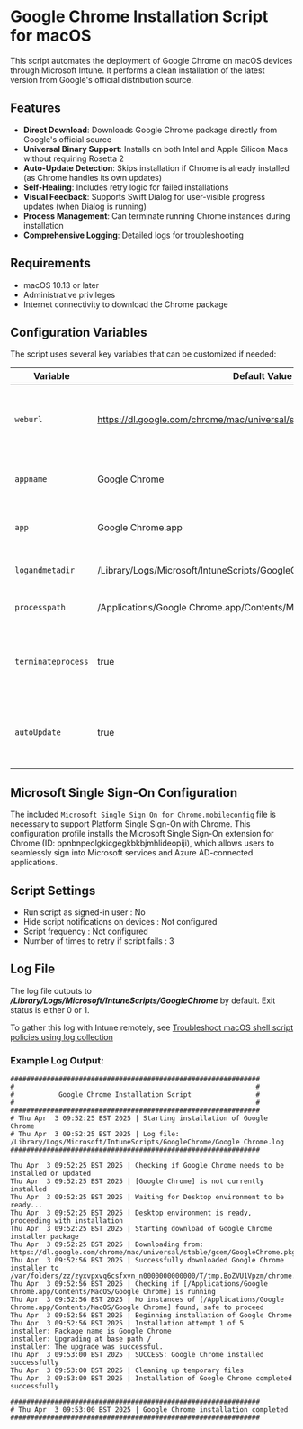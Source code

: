 # Google Chrome Installation Script for macOS

This script automates the deployment of Google Chrome on macOS devices through Microsoft Intune. It performs a clean installation of the latest version from Google's official distribution source.

## Features

- **Direct Download**: Downloads Google Chrome package directly from Google's official source
- **Universal Binary Support**: Installs on both Intel and Apple Silicon Macs without requiring Rosetta 2
- **Auto-Update Detection**: Skips installation if Chrome is already installed (as Chrome handles its own updates)
- **Self-Healing**: Includes retry logic for failed installations
- **Visual Feedback**: Supports Swift Dialog for user-visible progress updates (when Dialog is running)
- **Process Management**: Can terminate running Chrome instances during installation
- **Comprehensive Logging**: Detailed logs for troubleshooting

## Requirements

- macOS 10.13 or later
- Administrative privileges
- Internet connectivity to download the Chrome package

## Configuration Variables

The script uses several key variables that can be customized if needed:

| Variable | Default Value | Description |
|----------|---------------|-------------|
| `weburl` | https://dl.google.com/chrome/mac/universal/stable/gcem/GoogleChrome.pkg | Direct download URL for Google Chrome package |
| `appname` | Google Chrome | Display name used in logs and Swift Dialog |
| `app` | Google Chrome.app | Folder of the application as installed |
| `logandmetadir` | /Library/Logs/Microsoft/IntuneScripts/GoogleChrome | Directory where logs are stored |
| `processpath` | /Applications/Google Chrome.app/Contents/MacOS/Google Chrome | Full path to the Chrome process |
| `terminateprocess` | true | Whether to terminate Chrome if running during installation |
| `autoUpdate` | true | Whether to skip installation if Chrome is already installed |

## Microsoft Single Sign-On Configuration

The included `Microsoft Single Sign On for Chrome.mobileconfig` file is necessary to support Platform Single Sign-On with Chrome. This configuration profile installs the Microsoft Single Sign-On extension for Chrome (ID: ppnbnpeolgkicgegkbkbjmhlideopiji), which allows users to seamlessly sign into Microsoft services and Azure AD-connected applications.

## Script Settings

- Run script as signed-in user : No
- Hide script notifications on devices : Not configured
- Script frequency : Not configured
- Number of times to retry if script fails : 3

## Log File

The log file outputs to ***/Library/Logs/Microsoft/IntuneScripts/GoogleChrome*** by default. Exit status is either 0 or 1.

To gather this log with Intune remotely, see [Troubleshoot macOS shell script policies using log collection](https://docs.microsoft.com/en-us/mem/intune/apps/macos-shell-scripts#troubleshoot-macos-shell-script-policies-using-log-collection)

### Example Log Output:
```
##############################################################
#                                                            #
#           Google Chrome Installation Script                #
#                                                            #
##############################################################
# Thu Apr  3 09:52:25 BST 2025 | Starting installation of Google Chrome
# Thu Apr  3 09:52:25 BST 2025 | Log file: /Library/Logs/Microsoft/IntuneScripts/GoogleChrome/Google Chrome.log
##############################################################

Thu Apr  3 09:52:25 BST 2025 | Checking if Google Chrome needs to be installed or updated
Thu Apr  3 09:52:25 BST 2025 | [Google Chrome] is not currently installed
Thu Apr  3 09:52:25 BST 2025 | Waiting for Desktop environment to be ready...
Thu Apr  3 09:52:25 BST 2025 | Desktop environment is ready, proceeding with installation
Thu Apr  3 09:52:25 BST 2025 | Starting download of Google Chrome installer package
Thu Apr  3 09:52:25 BST 2025 | Downloading from: https://dl.google.com/chrome/mac/universal/stable/gcem/GoogleChrome.pkg
Thu Apr  3 09:52:56 BST 2025 | Successfully downloaded Google Chrome installer to /var/folders/zz/zyxvpxvq6csfxvn_n0000000000000/T/tmp.BoZVU1Vpzm/chrome.pkg
Thu Apr  3 09:52:56 BST 2025 | Checking if [/Applications/Google Chrome.app/Contents/MacOS/Google Chrome] is running
Thu Apr  3 09:52:56 BST 2025 | No instances of [/Applications/Google Chrome.app/Contents/MacOS/Google Chrome] found, safe to proceed
Thu Apr  3 09:52:56 BST 2025 | Beginning installation of Google Chrome
Thu Apr  3 09:52:56 BST 2025 | Installation attempt 1 of 5
installer: Package name is Google Chrome
installer: Upgrading at base path /
installer: The upgrade was successful.
Thu Apr  3 09:53:00 BST 2025 | SUCCESS: Google Chrome installed successfully
Thu Apr  3 09:53:00 BST 2025 | Cleaning up temporary files
Thu Apr  3 09:53:00 BST 2025 | Installation of Google Chrome completed successfully

##############################################################
# Thu Apr  3 09:53:00 BST 2025 | Google Chrome installation completed
##############################################################
```
